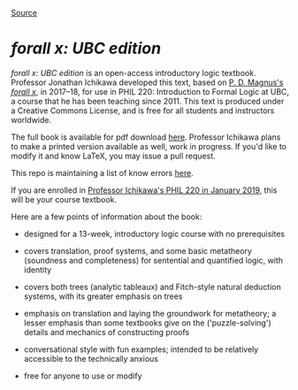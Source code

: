 
[Source](http://jichikawa.net/forall-x-ubc-edition/ "Permalink to forall x: UBC edition — Jonathan Jenkins Ichikawa")

# _forall x: UBC edition_

_forall x: UBC edition_ is an open-access introductory logic textbook. Professor Jonathan Ichikawa developed this text, based on [P. D. Magnus's _forall x_][16], in 2017–18, for use in PHIL 220: Introduction to Formal Logic at UBC, a course that he has been teaching since 2011. This text is produced under a Creative Commons License, and is free for all students and instructors worldwide.

The full book is available for pdf download [here][17]. Professor Ichikawa plans to make a printed version available as well, work in progress. If you'd like to modify it and know LaTeX, you may issue a pull request.

This repo is maintaining a list of know errors [here][19].

If you are enrolled in [Professor Ichikawa's PHIL 220 in January 2019][20], this will be your course textbook.

Here are a few points of information about the book:

* designed for a 13-week, introductory logic course with no prerequisites
* covers translation, proof systems, and some basic metatheory (soundness and completeness) for sentential and quantified logic, with identity
* covers both trees (analytic tableaux) and Fitch-style natural deduction systems, with its greater emphasis on trees
* emphasis on translation and laying the groundwork for metatheory; a lesser emphasis than some textbooks give on the ('puzzle-solving') details and mechanics of constructing proofs
* conversational style with fun examples; intended to be relatively accessible to the technically anxious
* free for anyone to use or modify

	[16]: https://www.fecundity.com/logic/
	[17]: https://philpapers.org/rec/MAGFXU
	[19]: https://github.com/mavaddat/for-all-x/issues
	[20]: https://docs.google.com/document/d/e/2PACX-1vSL1KcB-CF-LA6MJqGYj2oFwxhF07ciBcwjgZEepbWbkPxrsOq7YwQ00KRXXR-BdwxcEQoLb-WOhFFA/pub 
	
